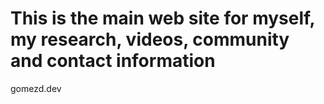 # This is the main web site for myself, my research, videos, community and contact information


gomezd.dev
